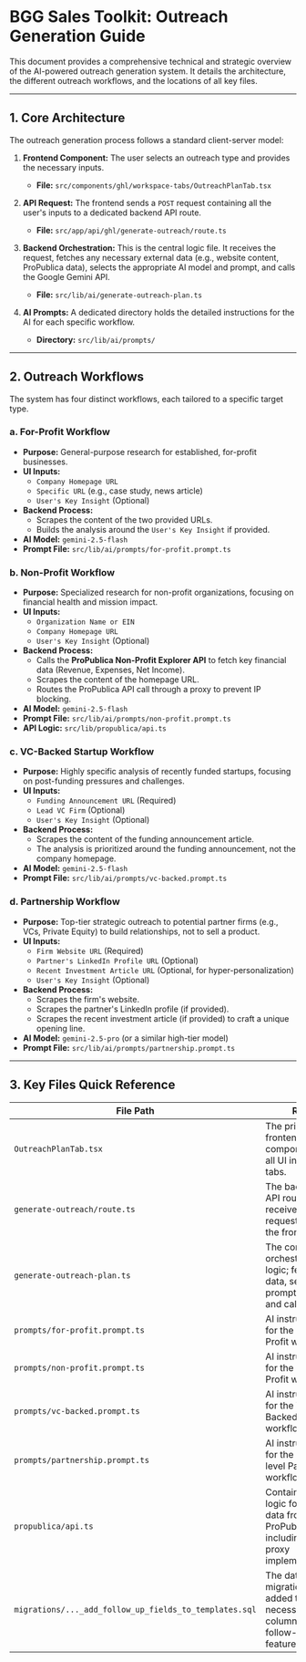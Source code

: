 # BGG Sales Toolkit: Outreach Generation Guide

This document provides a comprehensive technical and strategic overview of the AI-powered outreach generation system. It details the architecture, the different outreach workflows, and the locations of all key files.

---

## 1. Core Architecture

The outreach generation process follows a standard client-server model:

1.  **Frontend Component:** The user selects an outreach type and provides the necessary inputs.
    -   **File:** `src/components/ghl/workspace-tabs/OutreachPlanTab.tsx`

2.  **API Request:** The frontend sends a `POST` request containing all the user's inputs to a dedicated backend API route.
    -   **File:** `src/app/api/ghl/generate-outreach/route.ts`

3.  **Backend Orchestration:** This is the central logic file. It receives the request, fetches any necessary external data (e.g., website content, ProPublica data), selects the appropriate AI model and prompt, and calls the Google Gemini API.
    -   **File:** `src/lib/ai/generate-outreach-plan.ts`

4.  **AI Prompts:** A dedicated directory holds the detailed instructions for the AI for each specific workflow.
    -   **Directory:** `src/lib/ai/prompts/`

---

## 2. Outreach Workflows

The system has four distinct workflows, each tailored to a specific target type.

### a. For-Profit Workflow

-   **Purpose:** General-purpose research for established, for-profit businesses.
-   **UI Inputs:**
    -   `Company Homepage URL`
    -   `Specific URL` (e.g., case study, news article)
    -   `User's Key Insight` (Optional)
-   **Backend Process:**
    -   Scrapes the content of the two provided URLs.
    -   Builds the analysis around the `User's Key Insight` if provided.
-   **AI Model:** `gemini-2.5-flash`
-   **Prompt File:** `src/lib/ai/prompts/for-profit.prompt.ts`

### b. Non-Profit Workflow

-   **Purpose:** Specialized research for non-profit organizations, focusing on financial health and mission impact.
-   **UI Inputs:**
    -   `Organization Name or EIN`
    -   `Company Homepage URL`
    -   `User's Key Insight` (Optional)
-   **Backend Process:**
    -   Calls the **ProPublica Non-Profit Explorer API** to fetch key financial data (Revenue, Expenses, Net Income).
    -   Scrapes the content of the homepage URL.
    -   Routes the ProPublica API call through a proxy to prevent IP blocking.
-   **AI Model:** `gemini-2.5-flash`
-   **Prompt File:** `src/lib/ai/prompts/non-profit.prompt.ts`
-   **API Logic:** `src/lib/propublica/api.ts`

### c. VC-Backed Startup Workflow

-   **Purpose:** Highly specific analysis of recently funded startups, focusing on post-funding pressures and challenges.
-   **UI Inputs:**
    -   `Funding Announcement URL` (Required)
    -   `Lead VC Firm` (Optional)
    -   `User's Key Insight` (Optional)
-   **Backend Process:**
    -   Scrapes the content of the funding announcement article.
    -   The analysis is prioritized around the funding announcement, not the company homepage.
-   **AI Model:** `gemini-2.5-flash`
-   **Prompt File:** `src/lib/ai/prompts/vc-backed.prompt.ts`

### d. Partnership Workflow

-   **Purpose:** Top-tier strategic outreach to potential partner firms (e.g., VCs, Private Equity) to build relationships, not to sell a product.
-   **UI Inputs:**
    -   `Firm Website URL` (Required)
    -   `Partner's LinkedIn Profile URL` (Optional)
    -   `Recent Investment Article URL` (Optional, for hyper-personalization)
    -   `User's Key Insight` (Optional)
-   **Backend Process:**
    -   Scrapes the firm's website.
    -   Scrapes the partner's LinkedIn profile (if provided).
    -   Scrapes the recent investment article (if provided) to craft a unique opening line.
-   **AI Model:** `gemini-2.5-pro` (or a similar high-tier model)
-   **Prompt File:** `src/lib/ai/prompts/partnership.prompt.ts`

---

## 3. Key Files Quick Reference

| File Path                                           | Role                                                                                             |
| ----------------------------------------------------- | ------------------------------------------------------------------------------------------------ |
| `OutreachPlanTab.tsx`                                 | The primary frontend component with all UI inputs and tabs.                                      |
| `generate-outreach/route.ts`                          | The backend API route that receives requests from the frontend.                                  |
| `generate-outreach-plan.ts`                           | The core orchestration logic; fetches data, selects prompts/models, and calls the AI.            |
| `prompts/for-profit.prompt.ts`                        | AI instructions for the For-Profit workflow.                                                     |
| `prompts/non-profit.prompt.ts`                        | AI instructions for the Non-Profit workflow.                                                     |
| `prompts/vc-backed.prompt.ts`                         | AI instructions for the VC-Backed Startup workflow.                                              |
| `prompts/partnership.prompt.ts`                       | AI instructions for the high-level Partnership workflow.                                         |
| `propublica/api.ts`                                   | Contains the logic for fetching data from the ProPublica API, including the proxy implementation. |
| `migrations/..._add_follow_up_fields_to_templates.sql` | The database migration that added the necessary columns for the follow-up email feature.         |
